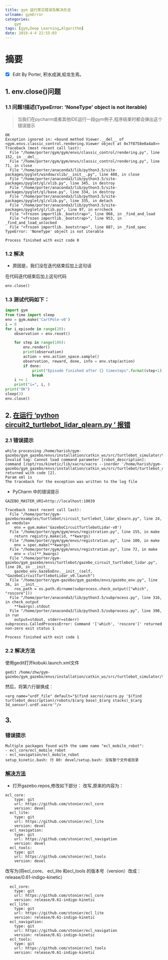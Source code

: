 ```yaml
---
title: gym 运行常见错误及解决办法
urlname: gymError
categories:      
    gym    
tags: [gym,Deep Learning,Algorithm]
date: 2019-4-4 22:55:03
---
```


# 摘要



- [x] Edit By Porter, 积水成渊,蛟龙生焉。 

<!-- more -->

## 1. env.close()问题

### 1.1 问题1描述(TypeError: 'NoneType' object is not iterable)

> 当我们在pycharm或者其他IDE运行一段gym例子,程序结束时都会弹出这个错误提示

```shell
OK
Exception ignored in: <bound method Viewer.__del__ of <gym.envs.classic_control.rendering.Viewer object at 0x7f8758e0a4a8>>
Traceback (most recent call last):
  File "/home/porter/gym/gym/envs/classic_control/rendering.py", line 152, in __del__
  File "/home/porter/gym/gym/envs/classic_control/rendering.py", line 71, in close
  File "/home/porter/anaconda3/lib/python3.5/site-packages/pyglet/window/xlib/__init__.py", line 480, in close
  File "/home/porter/anaconda3/lib/python3.5/site-packages/pyglet/gl/xlib.py", line 345, in destroy
  File "/home/porter/anaconda3/lib/python3.5/site-packages/pyglet/gl/base.py", line 334, in destroy
  File "/home/porter/anaconda3/lib/python3.5/site-packages/pyglet/gl/xlib.py", line 335, in detach
  File "/home/porter/anaconda3/lib/python3.5/site-packages/pyglet/gl/lib.py", line 97, in errcheck
  File "<frozen importlib._bootstrap>", line 968, in _find_and_load
  File "<frozen importlib._bootstrap>", line 953, in _find_and_load_unlocked
  File "<frozen importlib._bootstrap>", line 887, in _find_spec
TypeError: 'NoneType' object is not iterable

Process finished with exit code 0

```
### 1.2 解决

- 原因是，我们没在迭代结束后加上这句话

在代码迭代结束后加上这句代码

```python
env.close()
```

### 1.3 测试代码如下：

```python 
import gym
from time import sleep
env = gym.make('CartPole-v0')
i = 0
for i_episode in range(20):
    observation = env.reset()

    for step in range(100):
        env.render()
        print(observation)
        action = env.action_space.sample()
        observation, reward, done, info = env.step(action)
        if done:
            print("Episode finished after {} timesteps".format(step+1))
            break
    i += 1
    print("i=", i, )
print("OK")
sleep(3)
env.close()
```

## 2. [在运行 ‘python circuit2_turtlebot_lidar_qlearn.py ’ 报错](https://blog.csdn.net/zhangdadadawei/article/details/78906103?utm_source=blogxgwz6)

### 2.1 错误提示

```shell
while processing /home/harish/gym-gazebo/gym_gazebo/envs/installation/catkin_ws/src/turtlebot_simulator/turtlebot_gazebo/launch/includes/kobuki.launch.xml:
Invalid tag: Cannot load command parameter [robot_description]: command [/opt/ros/kinetic/lib/xacro/xacro --inorder '/home/harish/gym-gazebo/gym_gazebo/envs/installation/catkin_ws/src/turtlebot/turtlebot_description/robots/kobuki_hexagons_asus_xtion_pro.urdf.xacro'] returned with code [2].
Param xml is 
The traceback for the exception was written to the log file
```

- PyCharm 中的错误提示

```shell
GAZEBO_MASTER_URI=http://localhost:10039

Traceback (most recent call last):
  File "/home/porter/gym-gazebo/examples/turtlebot/circuit_turtlebot_lidar_qlearn.py", line 24, in <module>
    env = gym.make('GazeboCircuitTurtlebotLidar-v0')
  File "/home/porter/gym/gym/envs/registration.py", line 155, in make
    return registry.make(id, **kwargs)
  File "/home/porter/gym/gym/envs/registration.py", line 100, in make
    env = spec.make(**kwargs)
  File "/home/porter/gym/gym/envs/registration.py", line 72, in make
    env = cls(**_kwargs)
  File "/home/porter/gym-gazebo/gym_gazebo/envs/turtlebot/gazebo_circuit_turtlebot_lidar.py", line 20, in __init__
    gazebo_env.GazeboEnv.__init__(self, "GazeboCircuitTurtlebotLidar_v0.launch")
  File "/home/porter/gym-gazebo/gym_gazebo/envs/gazebo_env.py", line 36, in __init__
    ros_path = os.path.dirname(subprocess.check_output(["which", "roscore"]))
  File "/home/porter/anaconda3/lib/python3.5/subprocess.py", line 316, in check_output
    **kwargs).stdout
  File "/home/porter/anaconda3/lib/python3.5/subprocess.py", line 398, in run
    output=stdout, stderr=stderr)
subprocess.CalledProcessError: Command '['which', 'roscore']' returned non-zero exit status 1

Process finished with exit code 1
```

### 2.2 解决方法

使用gedit打开kobuki.launch.xml文件

```shell
gedit /home/zhw/gym-gazebo/gym_gazebo/envs/installation/catkin_ws/src/turtlebot_simulator/turtlebot_gazebo/launch/includes/kobuki.launch.xml
```
然后，将第六行替换成：
```shell
<arg name="urdf_file" default="$(find xacro)/xacro.py '$(find turtlebot_description)/robots/$(arg base)_$(arg stacks)_$(arg 3d_sensor).urdf.xacro'"/>
```

## 3. 

### 错误提示

```shell
Multiple packages found with the same name "ecl_mobile_robot":
- ecl_core/ecl_mobile_robot
- ecl_navigation/ecl_mobile_robot
setup_kinetic.bash: 行 80: devel/setup.bash: 没有那个文件或目录
```

### [解决方法](https://blog.csdn.net/qq_20989743/article/details/79936639)

- 打开gazebo.repos,修改如下部分：
改写,原来的内容为：
```shell
ecl_core:
    type: git
    url: https://github.com/stonier/ecl_core
    version: devel
  ecl_lite:
    type: git
    url: https://github.com/stonier/ecl_lite
    version: devel
  ecl_navigation:
    type: git
    url: https://github.com/stonier/ecl_navigation
    version: devel
  ecl_tools:
    type: git
    url: https://github.com/stonier/ecl_tools
    version: devel
```

改写为(将ecl_core、 ecl_lite 和ecl_tools 的版本号（version）改成： release/0.61-indigo-kinetic）

```shell
  ecl_core:
    type: git
    url: https://github.com/stonier/ecl_core
    version: release/0.61-indigo-kinetic
  ecl_lite:
    type: git
    url: https://github.com/stonier/ecl_lite
    version: release/0.61-indigo-kinetic
  ecl_navigation:
    type: git
    url: https://github.com/stonier/ecl_navigation
    version: release/0.61-indigo-kinetic
  ecl_tools:
    type: git
    url: https://github.com/stonier/ecl_tools
    version: release/0.61-indigo-kinetic
```
